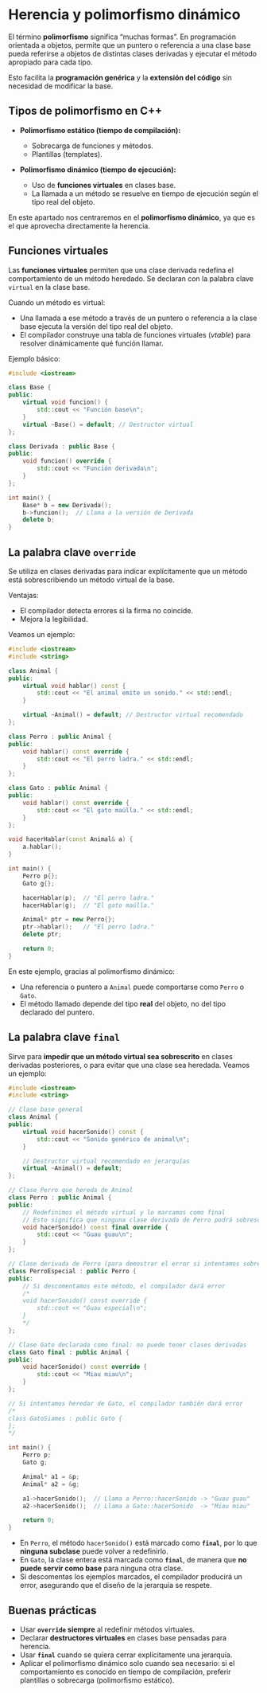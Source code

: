 # Herencia y polimorfismo dinámico

El término **polimorfismo** significa “muchas formas”.
En programación orientada a objetos, permite que un puntero o referencia a una clase base pueda referirse a objetos de distintas clases derivadas y ejecutar el método apropiado para cada tipo.

Esto facilita la **programación genérica** y la **extensión del código** sin necesidad de modificar la base.

## Tipos de polimorfismo en C++

* **Polimorfismo estático (tiempo de compilación):**

  * Sobrecarga de funciones y métodos.
  * Plantillas (templates).

* **Polimorfismo dinámico (tiempo de ejecución):**

  * Uso de **funciones virtuales** en clases base.
  * La llamada a un método se resuelve en tiempo de ejecución según el tipo real del objeto.

En este apartado nos centraremos en el **polimorfismo dinámico**, ya que es el que aprovecha directamente la herencia.

## Funciones virtuales

Las **funciones virtuales** permiten que una clase derivada redefina el comportamiento de un método heredado.
Se declaran con la palabra clave `virtual` en la clase base.

Cuando un método es virtual:

* Una llamada a ese método a través de un puntero o referencia a la clase base ejecuta la versión del tipo real del objeto.
* El compilador construye una tabla de funciones virtuales (*vtable*) para resolver dinámicamente qué función llamar.

Ejemplo básico:

```cpp
#include <iostream>

class Base {
public:
    virtual void funcion() {
        std::cout << "Función base\n";
    }
    virtual ~Base() = default; // Destructor virtual
};

class Derivada : public Base {
public:
    void funcion() override {
        std::cout << "Función derivada\n";
    }
};

int main() {
    Base* b = new Derivada();
    b->funcion();  // Llama a la versión de Derivada
    delete b;
}
```

## La palabra clave `override`

Se utiliza en clases derivadas para indicar explícitamente que un método está sobrescribiendo un método virtual de la base.

Ventajas:

* El compilador detecta errores si la firma no coincide.
* Mejora la legibilidad.

Veamos un ejemplo:

```cpp
#include <iostream>
#include <string>

class Animal {
public:
    virtual void hablar() const {
        std::cout << "El animal emite un sonido." << std::endl;
    }

    virtual ~Animal() = default; // Destructor virtual recomendado
};

class Perro : public Animal {
public:
    void hablar() const override {
        std::cout << "El perro ladra." << std::endl;
    }
};

class Gato : public Animal {
public:
    void hablar() const override {
        std::cout << "El gato maúlla." << std::endl;
    }
};

void hacerHablar(const Animal& a) {
    a.hablar();
}

int main() {
    Perro p{};
    Gato g{};

    hacerHablar(p);  // "El perro ladra."
    hacerHablar(g);  // "El gato maúlla."

    Animal* ptr = new Perro{};
    ptr->hablar();   // "El perro ladra."
    delete ptr;

    return 0;
}
```

En este ejemplo, gracias al polimorfismo dinámico:

* Una referencia o puntero a `Animal` puede comportarse como `Perro` o `Gato`.
* El método llamado depende del tipo **real** del objeto, no del tipo declarado del puntero.

## La palabra clave `final`

Sirve para **impedir que un método virtual sea sobrescrito** en clases derivadas posteriores, o para evitar que una clase sea heredada. Veamos un ejemplo:

```cpp
#include <iostream>
#include <string>

// Clase base general
class Animal {
public:
    virtual void hacerSonido() const {
        std::cout << "Sonido genérico de animal\n";
    }

    // Destructor virtual recomendado en jerarquías
    virtual ~Animal() = default;
};

// Clase Perro que hereda de Animal
class Perro : public Animal {
public:
    // Redefinimos el método virtual y lo marcamos como final
    // Esto significa que ninguna clase derivada de Perro podrá sobrescribirlo
    void hacerSonido() const final override {
        std::cout << "Guau guau\n";
    }
};

// Clase derivada de Perro (para demostrar el error si intentamos sobrescribir)
class PerroEspecial : public Perro {
public:
    // Si descomentamos este método, el compilador dará error
    /*
    void hacerSonido() const override {
        std::cout << "Guau especial\n";
    }
    */
};

// Clase Gato declarada como final: no puede tener clases derivadas
class Gato final : public Animal {
public:
    void hacerSonido() const override {
        std::cout << "Miau miau\n";
    }
};

// Si intentamos heredar de Gato, el compilador también dará error
/*
class GatoSiames : public Gato {
};
*/

int main() {
    Perro p;
    Gato g;

    Animal* a1 = &p;
    Animal* a2 = &g;

    a1->hacerSonido();  // Llama a Perro::hacerSonido -> "Guau guau"
    a2->hacerSonido();  // Llama a Gato::hacerSonido  -> "Miau miau"

    return 0;
}
```

* En `Perro`, el método `hacerSonido()` está marcado como **`final`**, por lo que **ninguna subclase** puede volver a redefinirlo.
* En `Gato`, la clase entera está marcada como **`final`**, de manera que **no puede servir como base** para ninguna otra clase.
* Si descomentas los ejemplos marcados, el compilador producirá un error, asegurando que el diseño de la jerarquía se respete.


## Buenas prácticas

* Usar **`override` siempre** al redefinir métodos virtuales.
* Declarar **destructores virtuales** en clases base pensadas para herencia.
* Usar **`final`** cuando se quiera cerrar explícitamente una jerarquía.
* Aplicar el polimorfismo dinámico solo cuando sea necesario: si el comportamiento es conocido en tiempo de compilación, preferir plantillas o sobrecarga (polimorfismo estático).
